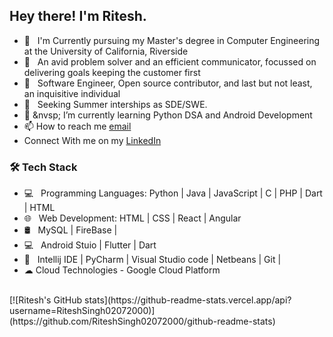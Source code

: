 <h2> Hey there! I'm Ritesh. </h2>

- 🔭 &nbsp; I'm Currently pursuing my Master's degree in Computer Engineering at the University of California, Riverside
- 🤔 &nbsp; An avid problem solver and an efficient communicator, focussed on delivering goals keeping the customer first
- 💼 &nbsp; Software Engineer, Open source contributor, and last but not least, an inquisitive individual 
- 👀 &nbsp; Seeking Summer interships as SDE/SWE.
- 🌱 &nvsp; I’m currently learning Python DSA and Android Development
- 📫 How to reach me [email](rsing116@ucr.edu)
- Connect With me on my [LinkedIn](https://www.linkedin.com/in/riteshsingh2000/)


<h3>🛠 Tech Stack</h3>

- 💻 &nbsp; Programming Languages: Python | Java | JavaScript | C | PHP | Dart | HTML 
- 🌐 &nbsp; Web Development: HTML | CSS | React | Angular 
- 🛢 &nbsp; MySQL | FireBase |
- 💻 &nbsp; Android Stuio | Flutter | Dart
- 🔧 &nbsp; Intellij IDE | PyCharm | Visual Studio code | Netbeans | Git | 
- ☁ Cloud Technologies - Google Cloud Platform

<br>
[![Ritesh's GitHub stats](https://github-readme-stats.vercel.app/api?username=RiteshSingh02072000)](https://github.com/RiteshSingh02072000/github-readme-stats)
